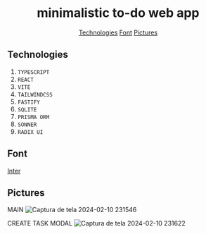 <h1 align='center'>
  minimalistic to-do web app
</h1>

<p align='center'>
  <a href='#tech'>Technologies</a>
  <a href='#font'>Font</a>
  <a href='#pics'>Pictures</a>
</p>

<h2 id='tech'>
  Technologies
</h2>

1. ``TYPESCRIPT``
2. ``REACT``
3. ``VITE``
4. ``TAILWINDCSS``
5. ``FASTIFY``
6. ``SQLITE``
7. ``PRISMA ORM``
8. ``SONNER``
9. ``RADIX UI``

<h2 id='font'>
  Font
</h2>

<a href='https://fonts.google.com/specimen/Inter?query=inter'>Inter</a>

<h2 id='pics'>
  Pictures
</h2>

MAIN
![Captura de tela 2024-02-10 231546](https://github.com/gabr1elpachec0/todo/assets/97643968/db8e8992-8b62-449b-9f69-6c2844d0a21a)

CREATE TASK MODAL
![Captura de tela 2024-02-10 231622](https://github.com/gabr1elpachec0/todo/assets/97643968/ff29eaf5-b547-4b2f-b188-89b557d7d191)


